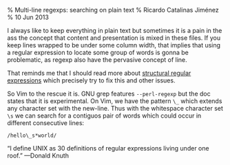 % Multi-line regexps: searching on plain text
% Ricardo Catalinas Jiménez
% 10 Jun 2013


  I always like to keep everything in plain text but sometimes it is a
pain in the ass the concept that content and presentation is mixed in
these files. If you keep lines wrapped to be under some column width,
that implies that using a regular expression to locate some group of
words is gonna be problematic, as regexp also have the pervasive concept
of line.

  That reminds me that I should read more about [structural regular
expressions](http://doc.cat-v.org/bell_labs/structural_regexps/) which
precisely try to fix this and other issues.

  So Vim to the rescue it is. GNU grep features `--perl-regexp` but the
doc states that it is experimental. On Vim, we have the pattern `\_`
which extends any character set with the new-line. Thus with the
whitespace character set `\s` we can search for a contiguos pair of
words which could occur in different consecutive lines:

	/hello\_s*world/

  “I define UNIX as 30 definitions of regular expressions living under
one roof.” —Donald Knuth
